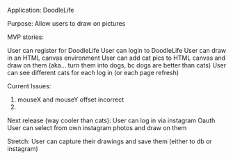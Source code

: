 Application: DoodleLife

Purpose: Allow users to draw on pictures

MVP stories:

User can register for DoodleLife
User can login to DoodleLife
User can draw in an HTML canvas environment
User can add cat pics to HTML canvas and draw on them (aka... turn them into dogs, bc dogs are better than cats)
User can see different cats for each log in (or each page refresh)

Current Issues: 
1. mouseX and mouseY offset incorrect
2. 


Next release (way cooler than cats):
User can log in via instagram Oauth
User can select from own instagram photos and draw on them

Stretch:
User can capture their drawings and save them (either to db or instagram)


